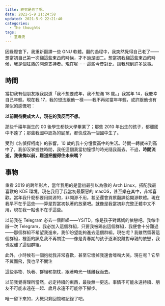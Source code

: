 ```yaml
---
title: 終究是老了啊。
date: 2021-5-9 21:24:58
updated: 2021-5-9 22:21:40
categories:
  - The thoughts
tags:
  - 意識流
---
```


因緣際會下，我重新翻譯一些 GNU 軟體。翻的過程中，我突然覺得自己老了——想當初自己第一次翻這些東西的時候，才不過是國二。想當初我翻這些東西的時候，我是個狂熱的開源支持者。現在呢⋯⋯這些今昔對比，讓我想到許多故事。

<!-- more -->

## 時間

當初我有個朋友跟我說道「我不想要成年，我不想滿 18 歲。」我當年 14，我慶幸自己年輕。現在我 17，我的想法跟他一樣——我不再如當年年輕，或許跟他也有類似的感慨吧：

**以前期待變成大人，現在的我反而不想。**

那些千禧年誕生的 00 後學生都快大學畢業了；那些 2010 年出生的孩子，都離國中不遠了；那些我國中認為的屁孩，都快成為一個國中生了。

受到《名偵探柯南》的影響，10 歲的我十分憧憬高中的生活。時間一轉就來到高中了，我卻沒掌握住時間，我任這個我當初憧憬的時光隨我而去。不過，**時間流逝，我後悔以前，難道把握得住未來嗎？**

## 事物

重看 2019 的跨年影片，當年我用的是當初最引以為傲的 Arch Linux，搭配我最喜歡的 KDE 環境。現在我用了我當初最厭惡的 macOS，甚至樂在其中，非常喜歡。當年我什麼都要用開源的，非開源不用，甚至還會貢獻翻譯給開源軟體。現在我早不在乎這些——算是對當初執著的放棄吧。就像是我當初非完整正體中文不用，現在我一點也不在乎這些。

以前我在 Telegram 必去一個群組——YSITD。像是孩子對媽媽的依戀吧。我每申辦一次 Telegram，我必加入這個群組，只要我被踢出這個群組，我便會十分難過——那個群組不希望我進來，我卻盼望能夠進去這個群組。現在呢？我雖然留著這個群組，裡面的訊息我不再關注——像是青春期的孩子逐漸脫離對母親的依戀，我也脫離了這個群組。

此外，小時候有一個抱枕我非常喜歡，甚至它壞掉我還會嚎啕大哭。現在呢？它早不翼而飛，我也早不關注

這些事物、執著、群組和抱枕，跟著時光一樣離我而去。

以前我覺得理所當然，必定持續的東西，最後無一更迭。事情不可能永遠持續、朋友不可能永遠在一起、歲月永遠不可能停下腳步。

唯一留下來的，大概只剩回憶和記錄了吧。
